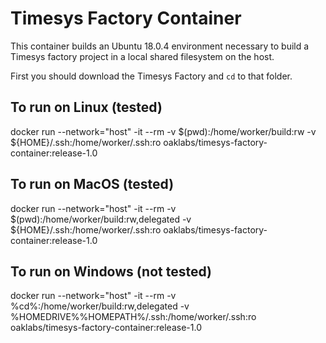 # Timesys Factory Container

This container builds an Ubuntu 18.0.4 environment necessary to build a Timesys factory project in a local shared filesystem on the host.

First you should download the Timesys Factory and `cd` to that folder.

## To run on Linux (tested)

docker run --network="host" -it --rm -v $(pwd):/home/worker/build:rw -v ${HOME}/.ssh:/home/worker/.ssh:ro oaklabs/timesys-factory-container:release-1.0

## To run on MacOS (tested)

docker run --network="host" -it --rm -v $(pwd):/home/worker/build:rw,delegated -v ${HOME}/.ssh:/home/worker/.ssh:ro oaklabs/timesys-factory-container:release-1.0

## To run on Windows (not tested)

docker run --network="host" -it --rm -v %cd%:/home/worker/build:rw,delegated -v %HOMEDRIVE%%HOMEPATH%/.ssh:/home/worker/.ssh:ro oaklabs/timesys-factory-container:release-1.0
